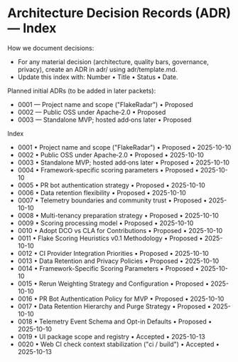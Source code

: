 # Architecture Decision Records (ADR) — Index

How we document decisions:
- For any material decision (architecture, quality bars, governance, privacy), create an ADR in adr/ using adr/template.md.
- Update this index with: Number • Title • Status • Date.

Planned initial ADRs (to be added in later packets):
- 0001 — Project name and scope ("FlakeRadar") • Proposed
- 0002 — Public OSS under Apache‑2.0 • Proposed
- 0003 — Standalone MVP; hosted add‑ons later • Proposed

Index
- 0001 • Project name and scope ("FlakeRadar") • Proposed • 2025-10-10
- 0002 • Public OSS under Apache‑2.0 • Proposed • 2025-10-10
- 0003 • Standalone MVP; hosted add‑ons later • Proposed • 2025-10-10
- 0004 • Framework-specific scoring parameters • Proposed • 2025-10-10
- 0005 • PR bot authentication strategy • Proposed • 2025-10-10
- 0006 • Data retention flexibility • Proposed • 2025-10-10
- 0007 • Telemetry boundaries and community trust • Proposed • 2025-10-10
- 0008 • Multi-tenancy preparation strategy • Proposed • 2025-10-10
- 0009 • Scoring processing model • Proposed • 2025-10-10
- 0010 • Adopt DCO vs CLA for Contributions • Proposed • 2025-10-10
- 0011 • Flake Scoring Heuristics v0.1 Methodology • Proposed • 2025-10-10
- 0012 • CI Provider Integration Priorities • Proposed • 2025-10-10
- 0013 • Data Retention and Privacy Policies • Proposed • 2025-10-10
- 0014 • Framework-Specific Scoring Parameters • Proposed • 2025-10-10
- 0015 • Rerun Weighting Strategy and Configuration • Proposed • 2025-10-10
- 0016 • PR Bot Authentication Policy for MVP • Proposed • 2025-10-10
- 0017 • Data Retention Hierarchy and Purge Strategy • Proposed • 2025-10-10
- 0018 • Telemetry Event Schema and Opt-in Defaults • Proposed • 2025-10-10
- 0019 • UI package scope and registry • Accepted • 2025-10-13
- 0020 • Web CI check context stabilization ("ci / build") • Accepted • 2025-10-13